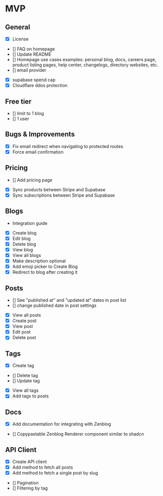 # MVP

## General

- [x] License
- [] FAQ on homepage
- [] Update README
- [] Homepage use cases examples: personal blog, docs, careers page, product listing pages, help center, changelogs, directory websites, etc.
- [] email provider
- [x] supabase spend cap
- [x] Cloudflare ddos protection

## Free tier

- [] limit to 1 blog
- [] 1 user

## Bugs & Improvements

- [x] Fix email redirect when navigating to protected routes
- [x] Force email confirmation

## Pricing

- [] Add pricing page
- [x] Sync products between Stripe and Supabase
- [x] Sync subscriptions between Stripe and Supabase

## Blogs

- Integration guide
- [x] Create blog
- [x] Edit blog
- [x] Delete blog
- [x] View blog
- [x] View all blogs
- [x] Make description optional
- [x] Add emoji picker to Create Blog
- [x] Redirect to blog after creating it

## Posts

- [] See "published at" and "updated at" dates in post list
- [] change published date in post settings
- [x] View all posts
- [x] Create post
- [x] View post
- [x] Edit post
- [x] Delete post

## Tags

- [x] Create tag
- [] Delete tag
- [] Update tag
- [x] View all tags
- [x] Add tags to posts

## Docs

- [x] Add documentation for integrating with Zenblog
- [] Copypastable Zenblog Renderer component similar to shadcn

## API Client

- [x] Create API client
- [x] Add method to fetch all posts
- [x] Add method to fetch a single post by slug
- [] Pagination
- [] Filtering by tag
